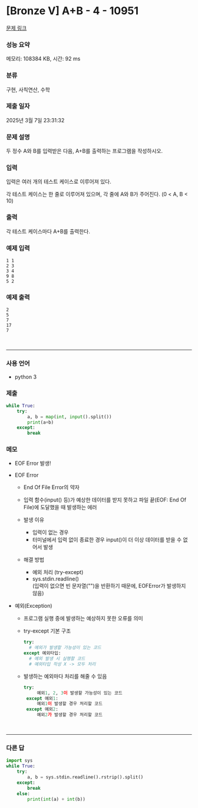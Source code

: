 # [Bronze V] A+B - 4 - 10951

[문제 링크](https://www.acmicpc.net/problem/10951)

### 성능 요약

메모리: 108384 KB, 시간: 92 ms

### 분류

구현, 사칙연산, 수학

### 제출 일자

2025년 3월 7일 23:31:32

### 문제 설명

<p>두 정수 A와 B를 입력받은 다음, A+B를 출력하는 프로그램을 작성하시오.</p>

### 입력

 <p>입력은 여러 개의 테스트 케이스로 이루어져 있다.</p>

<p>각 테스트 케이스는 한 줄로 이루어져 있으며, 각 줄에 A와 B가 주어진다. (0 < A, B < 10)</p>

### 출력

 <p>각 테스트 케이스마다 A+B를 출력한다.</p>

### 예제 입력

```
1 1
2 3
3 4
9 8
5 2
```

### 예제 출력

```
2
5
7
17
7
```

<br>

---

### 사용 언어

- python 3

### 제출

```python
while True:
    try:
        a, b = map(int, input().split())
        print(a+b)
    except:
        break
```

### 메모

- EOF Error 발생!

- EOF Error

  - End Of File Error의 약자
  - 입력 함수(input() 등)가 예상한 데이터를 받지 못하고 파일 끝(EOF: End Of File)에 도달했을 때 발생하는 에러

  - 발생 이유

    - 입력이 없는 경우
    - 터미널에서 입력 없이 종료한 경우 input()이 더 이상 데이터를 받을 수 없어서 발생

  - 해결 방법
    - 예외 처리 (try-except)
    - sys.stdin.readline() <br>
      (입력이 없으면 빈 문자열("")을 반환하기 때문에, EOFError가 발생하지 않음)

- 예외(Exception)

  - 프로그램 실행 중에 발생하는 예상하지 못한 오류를 의미
  - try-except 기본 구조

    ```python
    try:
      # 예외가 발생할 가능성이 있는 코드
    except 예외타입:
      # 예외 발생 시 실행할 코드
      # 예외타입 작성 X -> 모두 처리
    ```

  - 발생하는 예외마다 처리를 해줄 수 있음
    ```python
    try:
         예외1, 2, 3이 발생할 가능성이 있는 코드
     except 예외1:
         예외1이 발생할 경우 처리할 코드
     except 예외2:
         예외2가 발생할 경우 처리할 코드
    ```

<br>

---

### 다른 답

```python
import sys
while True:
    try:
        a, b = sys.stdin.readline().rstrip().split()
    except:
        break
    else:
        print(int(a) + int(b))
```
